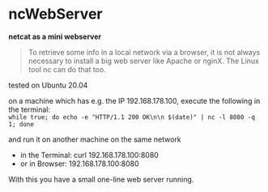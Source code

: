 # ncWebServer
**netcat as a mini webserver**
>To retrieve some info in a local network via a browser, it is not always necessary to install a big web server like Apache or nginX. The Linux tool nc can do that too.

tested on Ubuntu 20.04  
  
on a machine which has e.g. the IP 192.168.178.100, execute the following in the terminal:  
`while true; do echo -e "HTTP/1.1 200 OK\n\n $(date)" | nc -l 8080 -q 1; done`  

and run it on another machine on the same network  
- in the Terminal: curl 192.168.178.100:8080  
- or in Browser: 192.168.178.100:8080  

With this you have a small one-line web server running.

